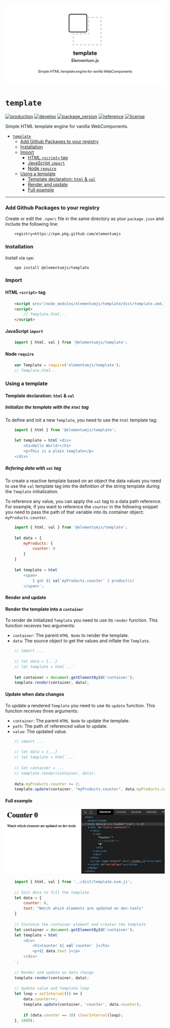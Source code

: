 ![template header][0]

# `template`

[![production](https://github.com/elementumjs/template/workflows/production/badge.svg)][1]
[![develop](https://github.com/elementumjs/template/workflows/develop/badge.svg)][2]
[![package_version](https://img.shields.io/github/package-json/v/elementumjs/template)][3]
[![reference](https://img.shields.io/badge/docs-REFERENCE-blue)][4]
[![license](https://img.shields.io/github/license/elementumjs/template)][5]

Simple HTML template engine for vanilla WebComponents.

- [`template`][6]
  - [Add Github Packages to your registry][7]
  - [Installation][8]
  - [Import][9]
    - [HTML `<script>` tag][10]
    - [JavaScript `import`][11]
    - [Node `require`][12]
  - [Using a template][13]
    - [Template declaration: `html` & `val`][14]
    - [Render and update][15]
    - [Full example][16]

---

### Add Github Packages to your registry

Create or edit the `.npmrc` file in the same directory as your `package.json` and include the following line:

        registry=https://npm.pkg.github.com/elementumjs

### Installation

Install via `npm`:

        npm install @elementumjs/template

### Import

#### HTML `<script>` tag

```html
    <script src="/node_modules/elementumjs/template/dist/template.umd.js"></script>
    <script>
        // Template.html...
    </script>
```

#### JavaScript `import`
  
```javascript
    import { html, val } from '@elementumjs/template';
```

#### Node `require`

```javascript
    var Template = require('elementumjs/template');
    // Template.html...
```

### Using a template

#### Template declaration: `html` & `val`

##### Initialize the template with the `html` tag

To define and init a new `Template`, you need to use the `html` template tag:

```javascript
    import { html } from '@elementumjs/template';

    let template = html`<div>
        <h1>Hello World!</h1>
        <p>This is a plain template</p>
    </div>`
```

##### Refering data with `val` tag

To create a reactive template based on an object the data values you need to use the `val` template tag into the definition of the string template during the `Template` initialization.

To reference any value, you can apply the `val` tag to a data path reference. For example, if you want to reference the `counter` in the following snippet you need to pass the path of that variable into its container object: `myProducts.counter`.

```javascript
    import { html, val } from '@elementumjs/template';

    let data = {
        myProducts: {
            counter: 0
        }
    }

    let template = html`
        <span>
            I got ${ val`myProducts.counter` } product(s)
        </span>`;
```

#### Render and update

#### Render the template into a `container`

To render de initialized `Template` you need to use its `render` function. This function receives two arguments:

- `container`: The parent `HTML Node` to render the template.
- `data`: The source object to get the values and inflate the `Template`.

```javascript
    // import ...

    // let data = {...}
    // let template = html`...`

    let container = document.getElementById('container');
    template.render(container, data);
```

#### Update when data changes

To update a rendered `Template` you need to use its `update` function. This function receives three arguments:

- `container`: The parent `HTML Node` to update the template.
- `path`: The path of referenced value to update.
- `value`: The updated value.

```javascript
    // import ...

    // let data = {...}
    // let template = html`...`

    // let container = ...
    // template.render(container, data);

    data.myProducts.counter += 2;
    template.update(container, "myProducts.counter", data.myProducts.counter);
```

#### Full example

![template demo][17]

```javascript
    import { html, val } from '../dist/template.esm.js';

    // Init data to fill the template
    let data = {
        counter: 0,
        text: "Watch which elements are updated on dev-tools"
    }

    // Instance the container element and creates the template
    let container = document.getElementById('container');
    let template = html`
        <div>
            <h1>Counter ${ val`counter` }</h1>
            <p>${ data.text }</p>
        </div>
    `;

    // Render and update on data change
    template.render(container, data);

    // Update value and template loop
    let loop = setInterval(() => {
        data.counter++;
        template.update(container, 'counter', data.counter);

        if (data.counter == 10) clearInterval(loop);
    }, 1000);
```


[0]: assets/header.png

[1]: https://github.com/elementumjs/template/actions?query=workflow%3Aproduction

[2]: https://github.com/elementumjs/template/actions?query=workflow%3Adevelop

[3]: https://github.com/elementumjs/template/packages/

[4]: REFERENCE.md

[5]: LICENSE

[6]: #template

[7]: #add-github-packages-to-your-registry

[8]: #installation

[9]: #import

[10]: #html-script-tag 

[11]: #javascript-import 

[12]: #node-require 

[13]: #using-a-template

[14]: #template-declaration-html-&-val

[15]: #render-and-update

[16]: #full-example

[17]: assets/demo.gif